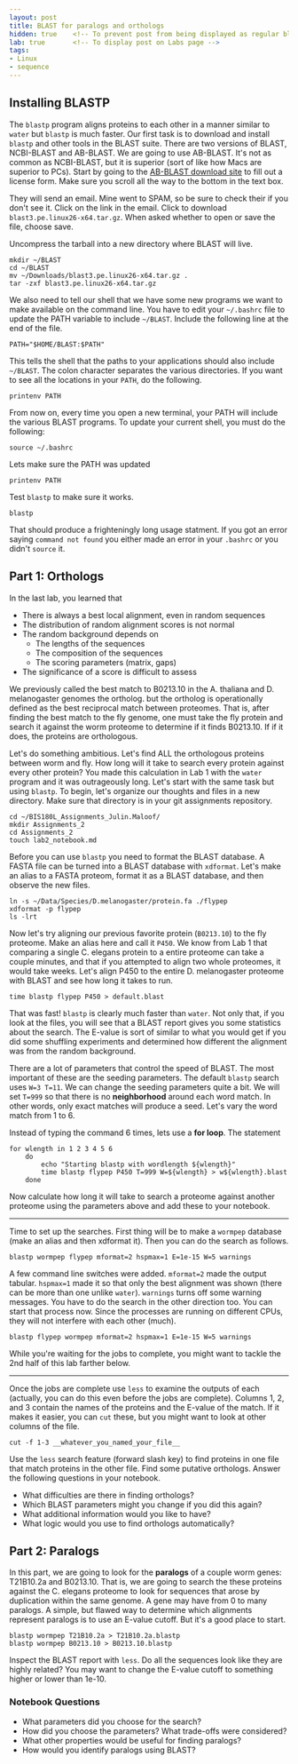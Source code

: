 ```yaml
---
layout: post
title: BLAST for paralogs and orthologs
hidden: true    <!-- To prevent post from being displayed as regular blog post -->
lab: true       <!-- To display post on Labs page -->
tags:
- Linux
- sequence
---
```



## Installing BLASTP

The `blastp` program aligns proteins to each other in a manner similar
to `water` but `blastp` is much faster. Our first task is to download
and install `blastp` and other tools in the BLAST suite. There are two
versions of BLAST, NCBI-BLAST and AB-BLAST. We are going to use
AB-BLAST. It's not as common as NCBI-BLAST, but it is superior (sort of
like how Macs are superior to PCs). Start by going to the [AB-BLAST
download site](https://blast.advbiocomp.com/licensing/personal.html) to fill out a
license form. Make sure you scroll all the way to the bottom in the text
box.

They will send an email.  Mine went to SPAM, so be sure to check their if you don't see it.  Click on the link in the email.  Click to download `blast3.pe.linux26-x64.tar.gz`.  When asked whether to open or save the file, choose save.

Uncompress the tarball into a new directory where BLAST will live.

	mkdir ~/BLAST
	cd ~/BLAST
	mv ~/Downloads/blast3.pe.linux26-x64.tar.gz .
	tar -zxf blast3.pe.linux26-x64.tar.gz

We also need to tell our shell that we have some new programs we want to
make available on the command line. You have to edit your `~/.bashrc`
file to update the PATH variable to include `~/BLAST`. Include the
following line at the end of the file.

	PATH="$HOME/BLAST:$PATH"

This tells the shell that the paths to your applications should also
include `~/BLAST`. The colon character separates the various
directories. If you want to see all the locations in your `PATH`, do the
following.

	printenv PATH

From now on, every time you open a new terminal, your PATH will include
the various BLAST programs. To update your current shell, you must do
the following:

	source ~/.bashrc

Lets make sure the PATH was updated

	printenv PATH

Test `blastp` to make sure it works.

	blastp

That should produce a frighteningly long usage statment. If you got an
error saying `command not found` you either made an error in your
`.bashrc` or you didn't `source` it.


## Part 1: Orthologs ##

In the last lab, you learned that

* There is always a best local alignment, even in random sequences
* The distribution of random alignment scores is not normal
* The random background depends on
	* The lengths of the sequences
	* The composition of the sequences
	* The scoring parameters (matrix, gaps)
* The significance of a score is difficult to assess

We previously called the best match to B0213.10 in the A. thaliana and D.
melanogaster genomes the ortholog. but the ortholog is operationally
defined as the best reciprocal match between proteomes. That is, after
finding the best match to the fly genome, one must take the fly protein
and search it against the worm proteome to determine if it finds
B0213.10. If if it does, the proteins are orthologous.

Let's do something ambitious. Let's find ALL the orthologous proteins
between worm and fly. How long will it take to search every protein
against every other protein? You made this calculation in Lab 1 with the
`water` program and it was outrageously long. Let's start with the same
task but using `blastp`. To begin, let's organize our thoughts and files
in a new directory.  Make sure that directory is in your git assignments repository.

	cd ~/BIS180L_Assignments_Julin.Maloof/
	mkdir Assignments_2
	cd Assignments_2
	touch lab2_notebook.md

Before you can use `blastp` you need to format the BLAST database. A
FASTA file can be turned into a BLAST database with `xdformat`. Let's
make an alias to a FASTA proteom, format it as a BLAST database, and
then observe the new files.

	ln -s ~/Data/Species/D.melanogaster/protein.fa ./flypep
	xdformat -p flypep
	ls -lrt

Now let's try aligning our previous favorite protein (`B0213.10`) to the
fly proteome. Make an alias here and call it `P450`. We know from Lab 1
that comparing a single C. elegans protein to a entire proteome can take
a couple minutes, and that if you attempted to align two whole
proteomes, it would take weeks. Let's align P450 to the entire D.
melanogaster proteome with BLAST and see how long it takes to run.

	time blastp flypep P450 > default.blast

That was fast! `blastp` is clearly much faster than `water`. Not only
that, if you look at the files, you will see that a BLAST report gives
you some statistics about the search. The E-value is sort of similar to
what you would get if you did some shuffling experiments and determined
how different the alignment was from the random background.

There are a lot of parameters that control the speed of BLAST. The most
important of these are the seeding parameters. The default `blastp`
search uses `W=3 T=11`. We can change the seeding parameters quite a
bit. We will set `T=999` so that there is no **neighborhood** around each
word match. In other words, only exact matches will produce a seed.
Let's vary the word match from 1 to 6.

Instead of typing the command 6 times, lets use a __for loop__.   The statement 

    for wlength in 1 2 3 4 5 6
        do
            echo "Starting blastp with wordlength ${wlength}"
            time blastp flypep P450 T=999 W=${wlength} > w${wlength}.blast
        done


Now calculate how long it will take to search a proteome against another
proteome using the parameters above and add these to your notebook.

---------------------------------------------------------------------------

Time to set up the searches. First thing will be to make a `wormpep`
database (make an alias and then xdformat it). Then you can do the
search as follows.

	blastp wormpep flypep mformat=2 hspmax=1 E=1e-15 W=5 warnings

A few command line switches were added. `mformat=2` made the output
tabular. `hspmax=1` made it so that only the best alignment was shown
(there can be more than one unlike `water`). `warnings` turns off some
warning messages. You have to do the search in the other direction too.
You can start that process now. Since the processes are running on
different CPUs, they will not interfere with each other (much).

	blastp flypep wormpep mformat=2 hspmax=1 E=1e-15 W=5 warnings

While you're waiting for the jobs to complete, you might want to tackle
the 2nd half of this lab farther below.

-------------------------------------------------------------------------

Once the jobs are complete use `less` to examine the outputs of each
(actually, you can do this even before the jobs are complete). Columns
1, 2, and 3 contain the names of the proteins and the E-value of the
match. If it makes it easier, you can `cut` these, but you might want to
look at other columns of the file.

	cut -f 1-3 __whatever_you_named_your_file__

Use the `less` search feature (forward slash key) to find proteins in
one file that match proteins in the other file. Find some putative
orthologs. Answer the following questions in your notebook.

* What difficulties are there in finding orthologs?
* Which BLAST parameters might you change if you did this again?
* What additional information would you like to have?
* What logic would you use to find orthologs automatically?


## Part 2: Paralogs ##

In this part, we are going to look for the **paralogs** of a couple worm
genes: T21B10.2a and B0213.10. That is, we are going to search the these
proteins against the C. elegans proteome to look for sequences that
arose by duplication within the same genome. A gene may have from 0 to
many paralogs. A simple, but flawed way to determine which alignments
represent paralogs is to use an E-value cutoff. But it's a good place to
start.

	blastp wormpep T21B10.2a > T21B10.2a.blastp
	blastp wormpep B0213.10 > B0213.10.blastp

Inspect the BLAST report with `less`. Do all the sequences look like
they are highly related? You may want to change the E-value cutoff to
something higher or lower than 1e-10.

### Notebook Questions ###

* What parameters did you choose for the search?
* How did you choose the parameters? What trade-offs were considered?
* What other properties would be useful for finding paralogs?
* How would you identify paralogs using BLAST?


